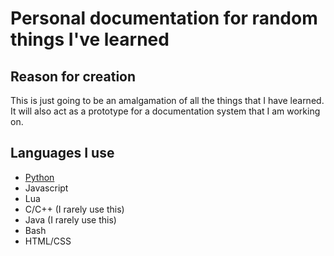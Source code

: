 # Personal documentation for random things I've learned

## Reason for creation

This is just going to be an amalgamation of all the things that I have learned.
It will also act as a prototype for a documentation system that I am working on.

## Languages I use

- [Python](python/about.md)
- Javascript
- Lua
- C/C++ (I rarely use this)
- Java (I rarely use this)
- Bash
- HTML/CSS
